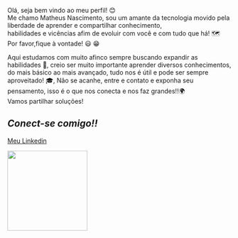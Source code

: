 Olá, seja bem vindo ao meu perfil! :blush: <br>
Me chamo Matheus Nascimento, sou um amante da tecnologia movido pela liberdade de aprender e compartilhar conhecimento,<br> habilidades e vicências afim de evoluir com você e com tudo que há! 🗺️ <br>
Por favor,fique à vontade! :smiley: :grin:

          
 Aqui estudamos com muito afinco sempre buscando expandir as habilidades :muscle:, creio ser muito importante aprender diversos conhecimentos, do mais básico ao mais avançado, tudo nos é útil e pode ser sempre aproveitado! :mortar_board:, 
 Não se acanhe, entre e contato e exponha seu pensamento, isso é o que nos conecta e nos faz grandes!!:earth_africa: <br>
 Vamos partilhar soluções! 
 
## *Conect-se comigo!!* 



[Meu Linkedin](https://www.linkedin.com/in/matheus-nascimento-106a00226/)
</br>



<a href="https://github.com/MatheusNascimento99">

<img loading="lazy" height="180em" src="https://github-readme-stats.vercel.app/api/top-langs/?username=MatheusNascimento99&layout=compact&langs_count=7&theme=dracula"/>
</div>

